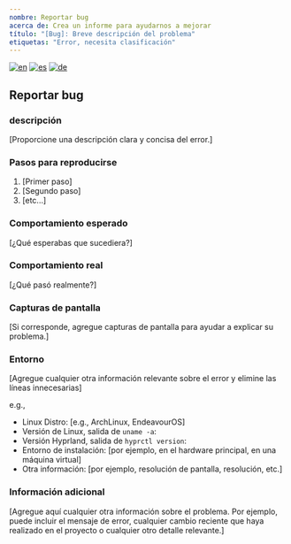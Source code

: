 ```yaml
---
nombre: Reportar bug
acerca de: Crea un informe para ayudarnos a mejorar
título: "[Bug]: Breve descripción del problema"
etiquetas: "Error, necesita clasificación"
---
```


[![en](https://img.shields.io/badge/lang-en-red.svg)](bug_report.md)
[![es](https://img.shields.io/badge/lang-es-yellow.svg)](bug_report.es.md)
[![de](https://img.shields.io/badge/lang-de-black.svg)](bug_report.de.md)

## Reportar bug

### descripción

[Proporcione una descripción clara y concisa del error.]

### Pasos para reproducirse

1. [Primer paso]
2. [Segundo paso]
3. [etc...]

### Comportamiento esperado

[¿Qué esperabas que sucediera?]

### Comportamiento real

[¿Qué pasó realmente?]

### Capturas de pantalla

[Si corresponde, agregue capturas de pantalla para ayudar a explicar su problema.]

### Entorno

[Agregue cualquier otra información relevante sobre el error y elimine las líneas innecesarias]

e.g.,

- Linux Distro: [e.g., ArchLinux, EndeavourOS]
- Versión de Linux, salida de `uname -a`:
- Versión Hyprland, salida de `hyprctl version`:
- Entorno de instalación: [por ejemplo, en el hardware principal, en una máquina virtual]
- Otra información: [por ejemplo, resolución de pantalla, resolución, etc.]

### Información adicional

[Agregue aquí cualquier otra información sobre el problema. Por ejemplo, puede incluir el mensaje de error, cualquier cambio reciente que haya realizado en el proyecto o cualquier otro detalle relevante.]
